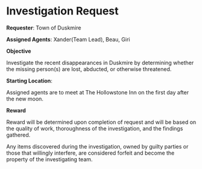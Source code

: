 # Investigation Request

**Requester**: Town of Duskmire

**Assigned Agents**: Xander(Team Lead), Beau, Giri

**Objective**

Investigate the recent disappearances in Duskmire by determining whether the missing person(s) are lost, abducted, or otherwise threatened.

**Starting Location**:

Assigned agents are to meet at The Hollowstone Inn on the first day after the new moon.

**Reward**

Reward will be determined upon completion of request and will be based on the quality of work, thoroughness of the investigation, and the findings gathered.

Any items discovered during the investigation, owned by guilty parties or those that willingly interfere, are considered forfeit and become the property of the investigating team.